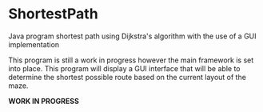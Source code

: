 # ShortestPath
Java program shortest path using Dijkstra's algorithm with the use of a GUI implementation

This program is still a work in progress however the main framework is set into place. This program will display a GUI interface that will be able to determine the shortest possible route based on the current layout of the maze. 

**WORK IN PROGRESS**
